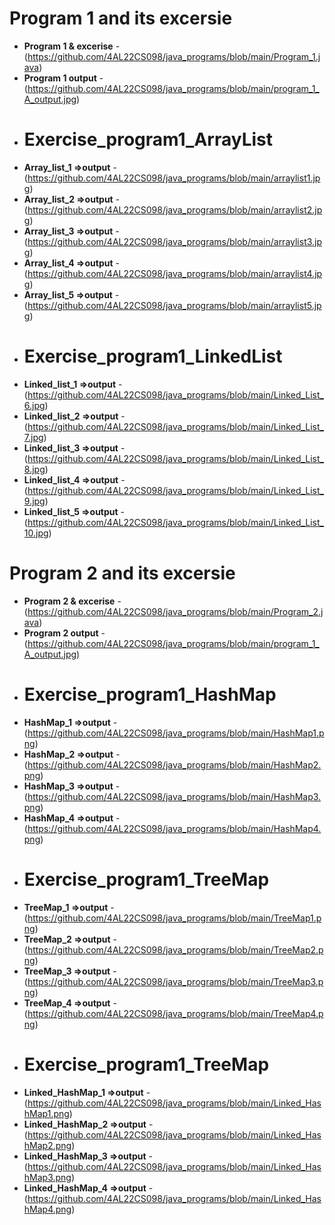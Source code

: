 
 # Program 1 and its excersie 
- **Program 1 & excerise** - (https://github.com/4AL22CS098/java_programs/blob/main/Program_1.java)
- **Program 1 output** - (https://github.com/4AL22CS098/java_programs/blob/main/program_1_A_output.jpg)
- # Exercise_program1_ArrayList
-  **Array_list_1  =>output** - (https://github.com/4AL22CS098/java_programs/blob/main/arraylist1.jpg)
- **Array_list_2 =>output** - (https://github.com/4AL22CS098/java_programs/blob/main/arraylist2.jpg)
-  **Array_list_3 =>output** - (https://github.com/4AL22CS098/java_programs/blob/main/arraylist3.jpg)
- **Array_list_4 =>output** - (https://github.com/4AL22CS098/java_programs/blob/main/arraylist4.jpg)
- **Array_list_5 =>output** - (https://github.com/4AL22CS098/java_programs/blob/main/arraylist5.jpg)
-  # Exercise_program1_LinkedList
- **Linked_list_1 =>output** - (https://github.com/4AL22CS098/java_programs/blob/main/Linked_List_6.jpg)
- **Linked_list_2 =>output** - (https://github.com/4AL22CS098/java_programs/blob/main/Linked_List_7.jpg)
- **Linked_list_3 =>output** - (https://github.com/4AL22CS098/java_programs/blob/main/Linked_List_8.jpg)
- **Linked_list_4 =>output** - (https://github.com/4AL22CS098/java_programs/blob/main/Linked_List_9.jpg)
- **Linked_list_5 =>output** - (https://github.com/4AL22CS098/java_programs/blob/main/Linked_List_10.jpg)
# Program 2 and its excersie 
- **Program 2 & excerise** - (https://github.com/4AL22CS098/java_programs/blob/main/Program_2.java)
- **Program 2 output** - (https://github.com/4AL22CS098/java_programs/blob/main/program_1_A_output.jpg)
- # Exercise_program1_HashMap
- **HashMap_1 =>output** - (https://github.com/4AL22CS098/java_programs/blob/main/HashMap1.png)
- **HashMap_2 =>output** - (https://github.com/4AL22CS098/java_programs/blob/main/HashMap2.png)
- **HashMap_3 =>output** - (https://github.com/4AL22CS098/java_programs/blob/main/HashMap3.png)
- **HashMap_4 =>output** - (https://github.com/4AL22CS098/java_programs/blob/main/HashMap4.png)
- # Exercise_program1_TreeMap
- **TreeMap_1 =>output** - (https://github.com/4AL22CS098/java_programs/blob/main/TreeMap1.png)
- **TreeMap_2 =>output** - (https://github.com/4AL22CS098/java_programs/blob/main/TreeMap2.png)
- **TreeMap_3 =>output** - (https://github.com/4AL22CS098/java_programs/blob/main/TreeMap3.png)
- **TreeMap_4 =>output** - (https://github.com/4AL22CS098/java_programs/blob/main/TreeMap4.png)
-  # Exercise_program1_TreeMap
- **Linked_HashMap_1 =>output** - (https://github.com/4AL22CS098/java_programs/blob/main/Linked_HashMap1.png)
- **Linked_HashMap_2 =>output** - (https://github.com/4AL22CS098/java_programs/blob/main/Linked_HashMap2.png)
- **Linked_HashMap_3 =>output** - (https://github.com/4AL22CS098/java_programs/blob/main/Linked_HashMap3.png)
- **Linked_HashMap_4 =>output** - (https://github.com/4AL22CS098/java_programs/blob/main/Linked_HashMap4.png)
